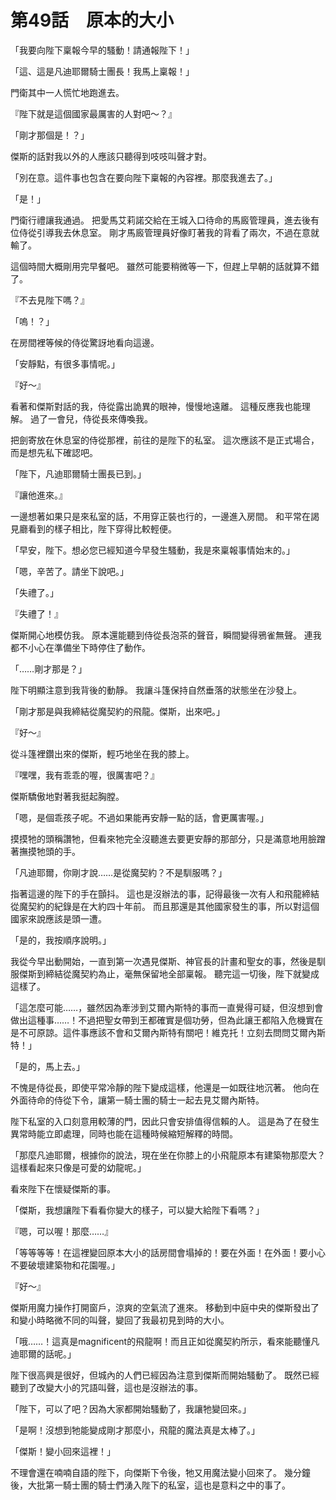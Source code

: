 # 第49話　原本的大小

「我要向陛下稟報今早的騷動！請通報陛下！」

「這、這是凡迪耶爾騎士團長！我馬上稟報！」

門衛其中一人慌忙地跑進去。

『陛下就是這個國家最厲害的人對吧～？』

「剛才那個是！？」

傑斯的話對我以外的人應該只聽得到吱吱叫聲才對。

「別在意。這件事也包含在要向陛下稟報的內容裡。那麼我進去了。」

「是！」

門衛行禮讓我通過。
把愛馬艾莉諾交給在王城入口待命的馬廄管理員，進去後有位侍從引導我去休息室。
剛才馬廄管理員好像盯著我的背看了兩次，不過在意就輸了。

這個時間大概剛用完早餐吧。
雖然可能要稍微等一下，但趕上早朝的話就算不錯了。

『不去見陛下嗎？』

「嗚！？」

在房間裡等候的侍從驚訝地看向這邊。

「安靜點，有很多事情呢。」

『好～』

看著和傑斯對話的我，侍從露出詭異的眼神，慢慢地遠離。
這種反應我也能理解。
過了一會兒，侍從長來傳喚我。

把劍寄放在休息室的侍從那裡，前往的是陛下的私室。
這次應該不是正式場合，而是想先私下確認吧。

「陛下，凡迪耶爾騎士團長已到。」

『讓他進來。』

一邊想著如果只是來私室的話，不用穿正裝也行的，一邊進入房間。
和平常在謁見廳看到的樣子相比，陛下穿得比較輕便。

「早安，陛下。想必您已經知道今早發生騷動，我是來稟報事情始末的。」

「嗯，辛苦了。請坐下說吧。」

「失禮了。」

『失禮了！』

傑斯開心地模仿我。
原本還能聽到侍從長泡茶的聲音，瞬間變得鴉雀無聲。
連我都不小心在準備坐下時停住了動作。

「……剛才那是？」

陛下明顯注意到我背後的動靜。
我讓斗篷保持自然垂落的狀態坐在沙發上。

「剛才那是與我締結從魔契約的飛龍。傑斯，出來吧。」

『好～』

從斗篷裡鑽出來的傑斯，輕巧地坐在我的膝上。

『嘿嘿，我有乖乖的喔，很厲害吧？』

傑斯驕傲地對著我挺起胸膛。

「嗯，是個乖孩子呢。不過如果能再安靜一點的話，會更厲害喔。」

摸摸牠的頭稱讚牠，但看來牠完全沒聽進去要更安靜的那部分，只是滿意地用臉蹭著撫摸牠頭的手。

「凡迪耶爾，你剛才說……是從魔契約？不是馴服嗎？」

指著這邊的陛下的手在顫抖。
這也是沒辦法的事，記得最後一次有人和飛龍締結從魔契約的紀錄是在大約四十年前。
而且那還是其他國家發生的事，所以對這個國家來說應該是頭一遭。

「是的，我按順序說明。」

我從今早出動開始，一直到第一次遇見傑斯、神官長的計畫和聖女的事，然後是馴服傑斯到締結從魔契約為止，毫無保留地全部稟報。
聽完這一切後，陛下就變成這樣了。

「這怎麼可能……，雖然因為牽涉到艾爾內斯特的事而一直覺得可疑，但沒想到會做出這種事……！不過把聖女帶到王都確實是個功勞，但為此讓王都陷入危機實在是不可原諒。這件事應該不會和艾爾內斯特有關吧！維克托！立刻去問問艾爾內斯特！」

「是的，馬上去。」

不愧是侍從長，即使平常冷靜的陛下變成這樣，他還是一如既往地沉著。
他向在外面待命的侍從下令，讓第一騎士團的騎士一起去見艾爾內斯特。

陛下私室的入口刻意用較薄的門，因此只會安排值得信賴的人。
這是為了在發生異常時能立即處理，同時也能在這種時候縮短解釋的時間。

「那麼凡迪耶爾，根據你的說法，現在坐在你膝上的小飛龍原本有建築物那麼大？這樣看起來只像是可愛的幼龍呢。」

看來陛下在懷疑傑斯的事。

「傑斯，我想讓陛下看看你變大的樣子，可以變大給陛下看嗎？」

『嗯，可以喔！那麼……』

「等等等等！在這裡變回原本大小的話房間會塌掉的！要在外面！在外面！要小心不要破壞建築物和花園喔。」

『好～』

傑斯用魔力操作打開窗戶，涼爽的空氣流了進來。
移動到中庭中央的傑斯發出了和變小時略微不同的叫聲，變回了我最初見到時的大小。

「哦……！這真是magnificent的飛龍啊！而且正如從魔契約所示，看來能聽懂凡迪耶爾的話呢。」

陛下很高興是很好，但城內的人們已經因為注意到傑斯而開始騷動了。
既然已經聽到了改變大小的咒語叫聲，這也是沒辦法的事。

「陛下，可以了吧？因為大家都開始騷動了，我讓牠變回來。」

「是啊！沒想到牠能變成剛才那麼小，飛龍的魔法真是太棒了。」

「傑斯！變小回來這裡！」

不理會還在喃喃自語的陛下，向傑斯下令後，牠又用魔法變小回來了。
幾分鐘後，大批第一騎士團的騎士們湧入陛下的私室，這也是意料之中的事了。